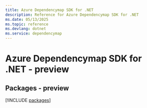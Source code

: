 ```yaml
---
title: Azure Dependencymap SDK for .NET
description: Reference for Azure Dependencymap SDK for .NET
ms.date: 05/13/2025
ms.topic: reference
ms.devlang: dotnet
ms.service: dependencymap
---
```

# Azure Dependencymap SDK for .NET - preview
## Packages - preview
[!INCLUDE [packages](dependencymap-index.md)]